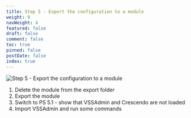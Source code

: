```yaml
---
title: Step 5 - Export the configuration to a module
weight: 9
navWeight: 4
featured: false
draft: false
comment: false
toc: true
pinned: false
postDate: false
index: true
---
```

<!-- markdownlint-disable MD041 -->
![Step 5 - Export the configuration to a module](images/crescendo/slide09.png)

1. Delete the module from the export folder
1. Export the module
1. Switch to PS 5.1 - show that VSSAdmin and Crescendo are not loaded
1. Import VSSAdmin and run some commands
